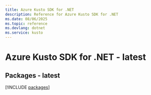 ```yaml
---
title: Azure Kusto SDK for .NET
description: Reference for Azure Kusto SDK for .NET
ms.date: 08/06/2025
ms.topic: reference
ms.devlang: dotnet
ms.service: kusto
---
```

# Azure Kusto SDK for .NET - latest
## Packages - latest
[!INCLUDE [packages](kusto-index.md)]